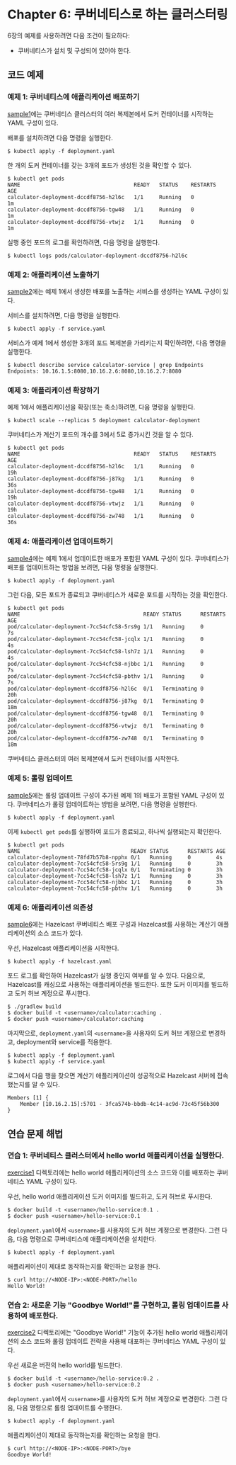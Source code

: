 # Chapter 6: 쿠버네티스로 하는 클러스터링

6장의 예제를 사용하려면 다음 조건이 필요하다:
* 쿠버네티스가 설치 및 구성되어 있어야 한다.

## 코드 예제

### 예제 1: 쿠버네티스에 애플리케이션 배포하기

[sample1](sample1)에는 쿠버네티스 클러스터의 여러 복제본에서 도커 컨테이너를 시작하는 YAML 구성이 있다.

배포를 설치하려면 다음 명령을 실행한다.

    $ kubectl apply -f deployment.yaml

한 개의 도커 컨테이너를 갖는 3개의 포드가 생성된 것을 확인할 수 있다.

    $ kubectl get pods
    NAME                                    READY   STATUS    RESTARTS   AGE
    calculator-deployment-dccdf8756-h2l6c   1/1     Running   0          1m
    calculator-deployment-dccdf8756-tgw48   1/1     Running   0          1m
    calculator-deployment-dccdf8756-vtwjz   1/1     Running   0          1m

실행 중인 포드의 로그를 확인하려면, 다음 명령을 실행한다.

    $ kubectl logs pods/calculator-deployment-dccdf8756-h2l6c

### 예제 2: 애플리케이션 노출하기

[sample2](sample2)에는 예제 1에서 생성한 배포를 노출하는 서비스를 생성하는 YAML 구성이 있다.

서비스를 설치하려면, 다음 명령을 실행한다.

    $ kubectl apply -f service.yaml

서비스가 예제 1에서 생성한 3개의 포드 복제본을 가리키는지 확인하려면, 다음 명령을 실행한다.

    $ kubectl describe service calculator-service | grep Endpoints
    Endpoints: 10.16.1.5:8080,10.16.2.6:8080,10.16.2.7:8080

### 예제 3: 애플리케이션 확장하기

예제 1에서 애플리케이션을 확장(또는 축소)하려면, 다음 명령을 실행한다.

    $ kubectl scale --replicas 5 deployment calculator-deployment

쿠버네티스가 계산기 포드의 개수를 3에서 5로 증가시킨 것을 알 수 있다.

    $ kubectl get pods
    NAME                                    READY   STATUS    RESTARTS   AGE
    calculator-deployment-dccdf8756-h2l6c   1/1     Running   0          19h
    calculator-deployment-dccdf8756-j87kg   1/1     Running   0          36s
    calculator-deployment-dccdf8756-tgw48   1/1     Running   0          19h
    calculator-deployment-dccdf8756-vtwjz   1/1     Running   0          19h
    calculator-deployment-dccdf8756-zw748   1/1     Running   0          36s

### 예제 4: 애플리케이션 업데이트하기

[sample4](sample4)에는 예제 1에서 업데이트한 배포가 포함된 YAML 구성이 있다. 쿠버네티스가 배포를 업데이트하는 방법을 보려면, 다음 명령을 실행한다.

    $ kubectl apply -f deployment.yaml

그런 다음, 모든 포드가 종료되고 쿠버네티스가 새로운 포드를 시작하는 것을 확인한다.

    $ kubectl get pods
    NAME                                       READY STATUS      RESTARTS AGE
    pod/calculator-deployment-7cc54cfc58-5rs9g 1/1   Running     0        7s
    pod/calculator-deployment-7cc54cfc58-jcqlx 1/1   Running     0        4s
    pod/calculator-deployment-7cc54cfc58-lsh7z 1/1   Running     0        4s
    pod/calculator-deployment-7cc54cfc58-njbbc 1/1   Running     0        7s
    pod/calculator-deployment-7cc54cfc58-pbthv 1/1   Running     0        7s
    pod/calculator-deployment-dccdf8756-h2l6c  0/1   Terminating 0        20h
    pod/calculator-deployment-dccdf8756-j87kg  0/1   Terminating 0        18m
    pod/calculator-deployment-dccdf8756-tgw48  0/1   Terminating 0        20h
    pod/calculator-deployment-dccdf8756-vtwjz  0/1   Terminating 0        20h
    pod/calculator-deployment-dccdf8756-zw748  0/1   Terminating 0        18m

쿠버네티스 클러스터의 여러 복제본에서 도커 컨테이너를 시작한다.

### 예제 5: 롤링 업데이트

[sample5](sample5)에는 롤링 업데이트 구성이 추가된 예제 1의 배포가 포함된 YAML 구성이 있다. 쿠버네티스가 롤링 업데이트하는 방법을 보려면, 다음 명령을 실행한다.

    $ kubectl apply -f deployment.yaml

이제 `kubectl get pods`를 실행하여 포드가 종료되고, 하나씩 실행되는지 확인한다.

    $ kubectl get pods
    NAME                                   READY STATUS      RESTARTS AGE
    calculator-deployment-78fd7b57b8-npphx 0/1   Running     0        4s
    calculator-deployment-7cc54cfc58-5rs9g 1/1   Running     0        3h
    calculator-deployment-7cc54cfc58-jcqlx 0/1   Terminating 0        3h
    calculator-deployment-7cc54cfc58-lsh7z 1/1   Running     0        3h
    calculator-deployment-7cc54cfc58-njbbc 1/1   Running     0        3h
    calculator-deployment-7cc54cfc58-pbthv 1/1   Running     0        3h

### 예제 6: 애플리케이션 의존성

[sample6](sample6)에는 Hazelcast 쿠버네티스 배포 구성과 Hazelcast를 사용하는 계산기 애플리케이션의 소스 코드가 있다.

우선, Hazelcast 애플리케이션을 시작한다.

    $ kubectl apply -f hazelcast.yaml

포드 로그를 확인하여 Hazelcast가 실행 중인지 여부를 알 수 있다. 다음으로, Hazelcast를 캐싱으로 사용하는 애플리케이션을 빌드한다. 또한 도커 이미지를 빌드하고 도커 허브 계정으로 푸시한다.

    $ ./gradlew build
    $ docker build -t <username>/calculator:caching .
    $ docker push <username>/calculator:caching

마지막으로, `deployment.yaml`의 `<username>`을 사용자의 도커 허브 계정으로 변경하고, deployment와 service를 적용한다.

    $ kubectl apply -f deployment.yaml
    $ kubectl apply -f service.yaml

로그에서 다음 행을 찾으면 계산기 애플리케이션이 성공적으로 Hazelcast 서버에 접속했는지를 알 수 있다.

    Members [1] {
        Member [10.16.2.15]:5701 - 3fca574b-bbdb-4c14-ac9d-73c45f56b300
    } 


## 연습 문제 해법

### 연습 1: 쿠버네티스 클러스터에서 hello world 애플리케이션을 실행한다.

[exercise1](exercise1) 디렉토리에는 hello world 애플리케이션의 소스 코드와 이를 배포하는 쿠버네티스 YAML 구성이 있다.

우선, hello world 애플리케이션 도커 이미지를 빌드하고, 도커 허브로 푸시한다.

    $ docker build -t <username>/hello-service:0.1 .
    $ docker push <username>/hello-service:0.1

`deployment.yaml`에서 `<username>`를 사용자의 도커 허브 계정으로 변경한다. 그런 다음, 다음 명령으로 쿠버네티스에 애플리케이션을 설치한다.

    $ kubectl apply -f deployment.yaml

애플리케이션이 제대로 동작하는지를 확인하는 요청을 한다.

    $ curl http://<NODE-IP>:<NODE-PORT>/hello
    Hello World!

### 연습 2: 새로운 기능 "Goodbye World!"를 구현하고, 롤링 업데이트를 사용하여 배포한다.

[exercise2](exercise2) 디렉토리에는 "Goodbye World!" 기능이 추가된 hello world 애플리케이션의 소스 코드와 롤링 업데이트 전략을 사용해 대포하는 쿠버네티스 YAML 구성이 있다.

우선 새로운 버전의 hello world를 빌드한다.

    $ docker build -t <username>/hello-service:0.2 .
    $ docker push <username>/hello-service:0.2

`deployment.yaml`에서 `<username>`를 사용자의 도커 허브 계정으로 변경한다. 그런 다음, 다음 명령으로 롤링 업데이트를 수행한다.

    $ kubectl apply -f deployment.yaml

애플리케이션이 제대로 동작하는지를 확인하는 요청을 한다.

    $ curl http://<NODE-IP>:<NODE-PORT>/bye
    Goodbye World!
